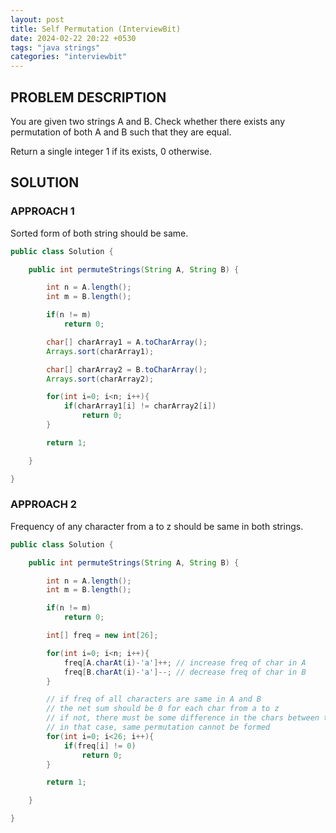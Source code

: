 ```yaml
---
layout: post
title: Self Permutation (InterviewBit)
date: 2024-02-22 20:22 +0530
tags: "java strings"
categories: "interviewbit"
---
```


## PROBLEM DESCRIPTION

You are given two strings A and B.
Check whether there exists any permutation of both A and B such that they are equal.

Return a single integer 1 if its exists, 0 otherwise.

## SOLUTION

### APPROACH 1

Sorted form of both string should be same.

```java
public class Solution {

    public int permuteStrings(String A, String B) {

        int n = A.length();
        int m = B.length();

        if(n != m)
            return 0;

        char[] charArray1 = A.toCharArray();
        Arrays.sort(charArray1);

        char[] charArray2 = B.toCharArray();
        Arrays.sort(charArray2);

        for(int i=0; i<n; i++){
            if(charArray1[i] != charArray2[i])
                return 0;
        }

        return 1;

    }

}
```

### APPROACH 2

Frequency of any character from a to z should be same in both strings.

```java
public class Solution {

    public int permuteStrings(String A, String B) {

        int n = A.length();
        int m = B.length();

        if(n != m)
            return 0;

        int[] freq = new int[26];

        for(int i=0; i<n; i++){
            freq[A.charAt(i)-'a']++; // increase freq of char in A
            freq[B.charAt(i)-'a']--; // decrease freq of char in B
        }

        // if freq of all characters are same in A and B
        // the net sum should be 0 for each char from a to z
        // if not, there must be some difference in the chars between them
        // in that case, same permutation cannot be formed
        for(int i=0; i<26; i++){
            if(freq[i] != 0)
                return 0;
        }

        return 1;

    }

}
```
